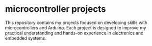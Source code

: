 # microcontroller projects
This repository contains my projects focused on developing skills with microcontrollers and Arduino. Each project is designed to improve my practical understanding and hands-on experience in electronics and embedded systems.
